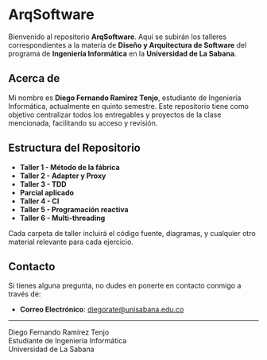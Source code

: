 # ArqSoftware

Bienvenido al repositorio **ArqSoftware**. Aquí se subirán los talleres correspondientes a la materia de **Diseño y Arquitectura de Software** del programa de **Ingeniería Informática** en la **Universidad de La Sabana**.

## Acerca de

Mi nombre es **Diego Fernando Ramírez Tenjo**, estudiante de Ingeniería Informática, actualmente en quinto semestre. Este repositorio tiene como objetivo centralizar todos los entregables y proyectos de la clase mencionada, facilitando su acceso y revisión.

## Estructura del Repositorio

- **Taller 1 - Método de la fábrica**
- **Taller 2 - Adapter y Proxy**
- **Taller 3 - TDD**
- **Parcial aplicado**
- **Taller 4 - CI**
- **Taller 5 - Programación reactiva**
- **Taller 6 - Multi-threading**

Cada carpeta de taller incluirá el código fuente, diagramas, y cualquier otro material relevante para cada ejercicio.

## Contacto

Si tienes alguna pregunta, no dudes en ponerte en contacto conmigo a través de:

- **Correo Electrónico**: [diegorate@unisabana.edu.co](mailto:diegorate@unisabana.edu.co)

---

Diego Fernando Ramírez Tenjo  
Estudiante de Ingeniería Informática  
Universidad de La Sabana
